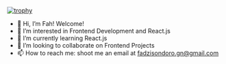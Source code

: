 [![trophy](https://github-profile-trophy.vercel.app/?username=Fah22&theme=dracula&row=2&column=3)](https://github.com/ryo-ma/github-profile-trophy)




- 👋 Hi, I’m Fah! Welcome!
- 👀 I’m interested in Frontend Development and React.js
- 🌱 I’m currently learning React.js
- 💞️ I’m looking to collaborate on Frontend Projects
- 📫 How to reach me: shoot me an email at fadzisondoro.gn@gmail.com 

<!---
Fah22/Fah22 is a ✨ special ✨ repository because its `README.md` (this file) appears on your GitHub profile.
You can click the Preview link to take a look at your changes.
--->

